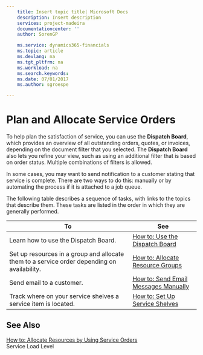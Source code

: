 ```yaml
---
    title: Insert topic title| Microsoft Docs
    description: Insert description
    services: project-madeira
    documentationcenter: ''
    author: SorenGP

    ms.service: dynamics365-financials
    ms.topic: article
    ms.devlang: na
    ms.tgt_pltfrm: na
    ms.workload: na
    ms.search.keywords:
    ms.date: 07/01/2017
    ms.author: sgroespe

---
```

# Plan and Allocate Service Orders
To help plan the satisfaction of service, you can use the **Dispatch Board**, which provides an overview of all outstanding orders, quotes, or invoices, depending on the document filter that you selected. The **Dispatch Board** also lets you refine your view, such as using an additional filter that is based on order status. Multiple combinations of filters is allowed.  
  
 In some cases, you may want to send notification to a customer stating that service is complete. There are two ways to do this: manually or by automating the process if it is attached to a job queue.  
  
 The following table describes a sequence of tasks, with links to the topics that describe them. These tasks are listed in the order in which they are generally performed.  
  
|**To**|**See**|  
|------------|-------------|  
|Learn how to use the Dispatch Board.|[How to: Use the Dispatch Board](../how-to-use-the-dispatch-board.md)|  
|Set up resources in a group and allocate them to a service order depending on availability.|[How to: Allocate Resource Groups](../how-to-allocate-resource-groups.md)|  
|Send email to a customer.|[How to: Send Email Messages Manually](../how-to-send-email-messages-manually.md)|  
|Track where on your service shelves a service item is located.|[How to: Set Up Service Shelves](../how-to-set-up-service-shelves.md)|  
  
## See Also  
 [How to: Allocate Resources by Using Service Orders](../how-to-allocate-resources-by-using-service-orders.md)   
 Service Load Level
